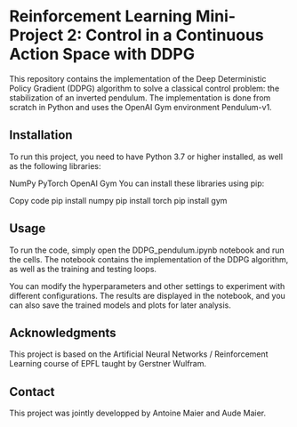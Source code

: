# Reinforcement Learning Mini-Project 2: Control in a Continuous Action Space with DDPG
This repository contains the implementation of the Deep Deterministic Policy Gradient (DDPG) algorithm to solve a classical control problem: the stabilization of an inverted pendulum. The implementation is done from scratch in Python and uses the OpenAI Gym environment Pendulum-v1.

## Installation
To run this project, you need to have Python 3.7 or higher installed, as well as the following libraries:

NumPy
PyTorch
OpenAI Gym
You can install these libraries using pip:

Copy code
pip install numpy
pip install torch
pip install gym

## Usage
To run the code, simply open the DDPG_pendulum.ipynb notebook and run the cells. The notebook contains the implementation of the DDPG algorithm, as well as the training and testing loops.

You can modify the hyperparameters and other settings to experiment with different configurations. The results are displayed in the notebook, and you can also save the trained models and plots for later analysis.

## Acknowledgments
This project is based on the Artificial Neural Networks / Reinforcement Learning course of EPFL taught by Gerstner Wulfram.

## Contact
This project was jointly developped by Antoine Maier and Aude Maier.
